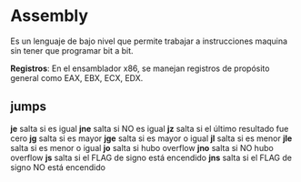 # Assembly
Es un lenguaje de bajo nivel que permite trabajar a instrucciones maquina sin tener que programar bit a bit.

**Registros**: En el ensamblador x86, se manejan registros de propósito general como EAX, EBX, ECX, EDX.

## jumps
**je** salta si es igual
**jne** salta si NO es igual
**jz** salta si el último resultado fue cero
**jg** salta si es mayor
**jge** salta si es mayor o igual
**jl** salta si es menor
**jle** salta si es menor o igual
**jo** salta si hubo overflow
**jno** salta si NO hubo overflow
**js** salta si el FLAG de signo está encendido
**jns** salta si el FLAG de signo NO está encendido